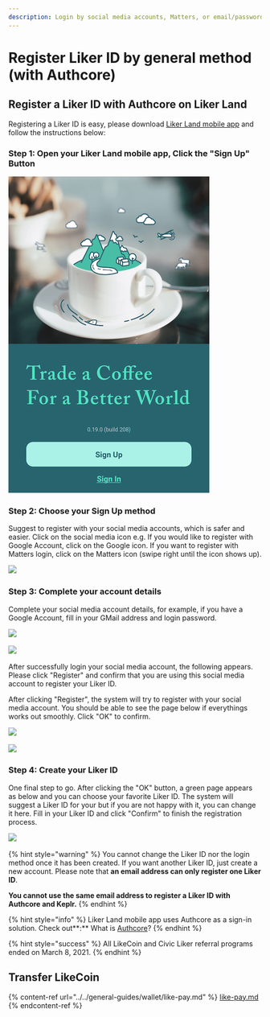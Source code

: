 ```yaml
---
description: Login by social media accounts, Matters, or email/password
---
```


# Register Liker ID by general method (with Authcore)

## Register a Liker ID with Authcore on Liker Land

Registering a Liker ID is easy, please download [Liker Land mobile app](https://liker.land/getapp) and follow the instructions below:

### Step 1: Open your Liker Land mobile app, Click the "Sign Up" Button

![](<../../.gitbook/assets/Sign In.png>)

### **Step 2: Choose your Sign Up method**

Suggest to register with your social media accounts, which is safer and easier. Click on the social media icon e.g. If you would like to register with Google Account, click on the Google icon. If you want to register with Matters login, click on the Matters icon (swipe right until the icon shows up).

![](../../.gitbook/assets/IMG\_2334.png)

### Step 3: Complete your account details

Complete your social media account details, for example, if you have a Google Account, fill in your GMail address and login password.

![](../../.gitbook/assets/IMG\_2338.png)

![](../../.gitbook/assets/IMG\_2339.png)

After successfully login your social media account, the following appears. Please click "Register" and confirm that you are using this social media account to register your Liker ID.

After clicking "Register", the system will try to register with your social media account. You should be able to see the page below if everythings works out smoothly. Click "OK" to confirm.

![](../../.gitbook/assets/IMG\_2340.png)

![](<../../.gitbook/assets/img\_2341 (1).png>)

### Step 4: Create your Liker ID

One final step to go. After clicking the "OK" button, a green page appears as below and you can choose your favorite Liker ID. The system will suggest a Liker ID for your but if you are not happy with it, you can change it here. Fill in your Liker ID and click "Confirm" to finish the registration process.

![](../../.gitbook/assets/IMG\_3461.jpeg)

{% hint style="warning" %}
You cannot change the Liker ID nor the login method once it has been created.  If you want another Liker ID, just create a new account. Please note that **an email address can only register one Liker ID**.

**You cannot use the same email address to register a Liker ID with Authcore and Keplr.**
{% endhint %}

{% hint style="info" %}
Liker Land mobile app uses Authcore as a sign-in solution. Check out**:** What is [Authcore](what-is-authcore.md)?
{% endhint %}

{% hint style="success" %}
All LikeCoin and Civic Liker referral programs ended on March 8, 2021.
{% endhint %}

## Transfer LikeCoin

{% content-ref url="../../general-guides/wallet/like-pay.md" %}
[like-pay.md](../../general-guides/wallet/like-pay.md)
{% endcontent-ref %}
